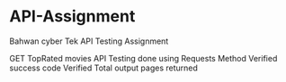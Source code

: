# API-Assignment
Bahwan cyber Tek API Testing Assignment

GET TopRated movies
API Testing done using Requests Method
Verified success code
Verified Total output pages returned
